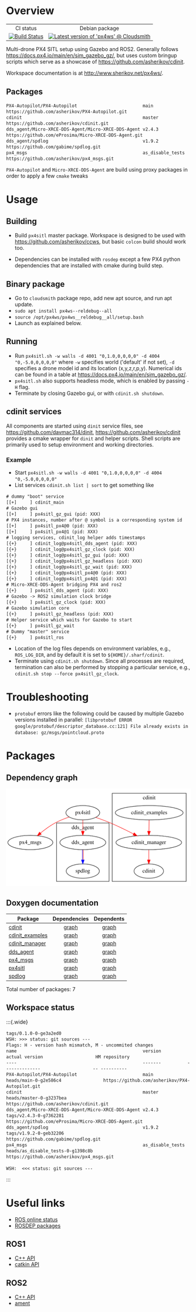 Overview
========

<table>
  <tr>
    <td align="center">
        CI status
    </td>
    <td align="center">
        Debian package
    </td>
  </tr>
  <tr>
    <td align="center">
        <a href="https://github.com/asherikov/px4ws/actions/workflows/main.yaml">
        <img src="https://github.com/asherikov/px4ws/actions/workflows/main.yaml/badge.svg" alt="Build Status">
        </a>
    </td>
    <td align="center">
        <a href="https://cloudsmith.io/~asherikov-aV7/repos/all/packages/detail/deb/px4ws--reldebug--all/latest/a=amd64;d=ubuntu%252Fnoble;t=binary/">
        <img src="https://api-prd.cloudsmith.io/v1/badges/version/asherikov-aV7/all/deb/px4ws--reldebug--all/latest/a=amd64;d=ubuntu%252Fnoble;t=binary/?render=true&show_latest=true" alt="Latest version of 'px4ws' @ Cloudsmith">
        </a>
    </td>
  </tr>
</table>


Multi-drone PX4 SITL setup using Gazebo and ROS2. Generally follows
<https://docs.px4.io/main/en/sim_gazebo_gz/>, but uses custom bringup scripts
which serve as a showcase of <https://github.com/asherikov/cdinit>.

Workspace documentation is at <http://www.sherikov.net/px4ws/>.


Packages
--------
```
PX4-Autopilot/PX4-Autopilot                         main             https://github.com/asherikov/PX4-Autopilot.git
cdinit                                              master           https://github.com/asherikov/cdinit.git
dds_agent/Micro-XRCE-DDS-Agent/Micro-XRCE-DDS-Agent v2.4.3           https://github.com/eProsima/Micro-XRCE-DDS-Agent.git
dds_agent/spdlog                                    v1.9.2           https://github.com/gabime/spdlog.git
px4_msgs                                            as_disable_tests https://github.com/asherikov/px4_msgs.git
```
`PX4-Autopilot` and `Micro-XRCE-DDS-Agent` are build using proxy packages in
order to apply a few `cmake` tweaks


Usage
=====

Building
--------

- Build `px4sitl` master package. Workspace is designed to be used with
  <https://github.com/asherikov/ccws>, but basic `colcon` build should work
  too.

- Dependencies can be installed with `rosdep` except a few PX4 python
  dependencies that are installed with cmake during build step.

Binary package
--------------

- Go to `cloudsmith` package repo, add new apt source, and run apt update.
- `sudo apt install px4ws--reldebug--all`
- `source /opt/px4ws/px4ws__reldebug__all/setup.bash`
- Launch as explained below.

Running
-------

- Run `px4sitl.sh -w walls -d 4001 "0,1.0,0,0,0,0" -d 4004 "0,-5.0,0,0,0,0"`
  where `-w` specifies world ('default' if not set), `-d` specifies a drone
  model id and its location (x,y,z,r,p,y). Numerical ids can be found in a
  table at <https://docs.px4.io/main/en/sim_gazebo_gz/>.
- `px4sitl.sh` also supports headless mode, which is enabled by passing `-H`
  flag.
- Terminate by closing Gazebo gui, or with `cdinit.sh shutdown`.

cdinit services
---------------

All components are started using `dinit` service files, see
<https://github.com/davmac314/dinit>, <https://github.com/asherikov/cdinit>
provides a cmake wrapper for `dinit` and helper scripts. Shell scripts are
primarily used to setup environment and working directories.

### Example

- Start `px4sitl.sh -w walls -d 4001 "0,1.0,0,0,0,0" -d 4004 "0,-5.0,0,0,0,0"`
- List services `cdinit.sh list | sort` to get something like
```
# dummy "boot" service
[[+]     ] cdinit_main
# Gazebo gui
[[+]     ] px4sitl_gz_gui (pid: XXX)
# PX4 instances, number after @ symbol is a corresponding system id
[[+]     ] px4sitl_px4@0 (pid: XXX)
[[+]     ] px4sitl_px4@1 (pid: XXX)
# logging services, cdinit_log helper adds timestamps
[{+}     ] cdinit_log@px4sitl_dds_agent (pid: XXX)
[{+}     ] cdinit_log@px4sitl_gz_clock (pid: XXX)
[{+}     ] cdinit_log@px4sitl_gz_gui (pid: XXX)
[{+}     ] cdinit_log@px4sitl_gz_headless (pid: XXX)
[{+}     ] cdinit_log@px4sitl_gz_wait (pid: XXX)
[{+}     ] cdinit_log@px4sitl_px4@0 (pid: XXX)
[{+}     ] cdinit_log@px4sitl_px4@1 (pid: XXX)
# Micro-XRCE-DDS-Agent bridging PX4 and ros2
[{+}     ] px4sitl_dds_agent (pid: XXX)
# Gazebo -> ROS2 simulation clock bridge
[{+}     ] px4sitl_gz_clock (pid: XXX)
# Gazebo simulation core
[{+}     ] px4sitl_gz_headless (pid: XXX)
# Helper service which waits for Gazebo to start
[{+}     ] px4sitl_gz_wait
# Dummy "master" service
[{+}     ] px4sitl_ros
```
- Location of the log files depends on environment variables, e.g.,
  `ROS_LOG_DIR`, and by default it is set to `${HOME}/.sharf/cdinit`.
- Terminate using `cdinit.sh shutdown`. Since all processes are required,
  termination can also be performed by stopping a particular service, e.g.,
  `cdinit.sh stop --force px4sitl_gz_clock`.


Troubleshooting
===============

- `protobuf` errors like the following could be caused by multiple Gazebo
  versions installed in parallel: `[libprotobuf ERROR
  google/protobuf/descriptor_database.cc:121] File already exists in database:
  gz/msgs/pointcloud.proto`

Packages
========

Dependency graph
----------------

[![](pkg_dependency_graph.svg)](pkg_dependency_graph.svg)

Doxygen documentation
---------------------

| **Package** | Dependencies | Dependents |
| ----------- | :----------: | :--------: |
| [cdinit](./cdinit/index.html) | [graph](./cdinit/pkg_dependency_graph.svg) | [graph](./cdinit/pkg_reverse_dependency_graph.svg) |
| [cdinit_examples](./cdinit_examples/index.html) | [graph](./cdinit_examples/pkg_dependency_graph.svg) | [graph](./cdinit_examples/pkg_reverse_dependency_graph.svg) |
| [cdinit_manager](./cdinit_manager/index.html) | [graph](./cdinit_manager/pkg_dependency_graph.svg) | [graph](./cdinit_manager/pkg_reverse_dependency_graph.svg) |
| [dds_agent](./dds_agent/index.html) | [graph](./dds_agent/pkg_dependency_graph.svg) | [graph](./dds_agent/pkg_reverse_dependency_graph.svg) |
| [px4_msgs](./px4_msgs/index.html) | [graph](./px4_msgs/pkg_dependency_graph.svg) | [graph](./px4_msgs/pkg_reverse_dependency_graph.svg) |
| [px4sitl](./px4sitl/index.html) | [graph](./px4sitl/pkg_dependency_graph.svg) | [graph](./px4sitl/pkg_reverse_dependency_graph.svg) |
| [spdlog](./spdlog/index.html) | [graph](./spdlog/pkg_dependency_graph.svg) | [graph](./spdlog/pkg_reverse_dependency_graph.svg) |

Total number of packages: 
7

Workspace status
-----
:::{.wide}
```
tags/0.1.0-0-ge3a2ed0
WSH: >>> status: git sources ---
Flags: H - version hash mismatch, M - uncommited changes
name                                                version          actual version                    HM repository
----                                                -------          --------------                    -- ----------
PX4-Autopilot/PX4-Autopilot                         main             heads/main-0-g2e586c4                https://github.com/asherikov/PX4-Autopilot.git
cdinit                                              master           heads/master-0-g3237bea              https://github.com/asherikov/cdinit.git
dds_agent/Micro-XRCE-DDS-Agent/Micro-XRCE-DDS-Agent v2.4.3           tags/v2.4.3-0-g7362281               https://github.com/eProsima/Micro-XRCE-DDS-Agent.git
dds_agent/spdlog                                    v1.9.2           tags/v1.9.2-0-geb32206               https://github.com/gabime/spdlog.git
px4_msgs                                            as_disable_tests heads/as_disable_tests-0-g1398c8b    https://github.com/asherikov/px4_msgs.git

WSH:  <<< status: git sources ---
```
:::


Useful links
============

- [ROS online status](https://status.openrobotics.org/)
- [ROSDEP packages](https://github.com/ros/rosdistro/blob/master/rosdep/base.yaml)

ROS1
----
- [C++ API](http://docs.ros.org/en/noetic/api/roscpp/html/)
- [catkin API](https://docs.ros.org/en/noetic/api/catkin/html/dev_guide/generated_cmake_api.html)

ROS2
----
- [C++ API](https://docs.ros2.org/latest/api/rclcpp/namespacerclcpp.html)
- [ament](https://docs.ros.org/en/foxy/How-To-Guides/Ament-CMake-Documentation.html)

